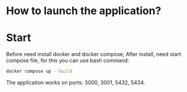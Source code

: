 # How to launch the application?


# Start
Before need install docker and docker compose;
After install, need start compose file, for this you can use bash command:
```bash
docker compose up --build
```
The application works on ports: 3000, 3001, 5432, 5434.
